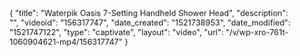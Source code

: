 {
    "title": "Waterpik Oasis 7-Setting Handheld Shower Head",
    "description": "",
    "videoid": "156317747",
    "date_created": "1521738953",
    "date_modified": "1521747122",
    "type": "captivate",
    "layout": "video",
    "url": "\/v\/wp-xro-761t-1060904621-mp4\/156317747"
}